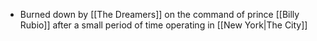 - Burned down by [[The Dreamers]] on the command of prince [[Billy Rubio]] after a small period of time operating in [[New York|The City]]